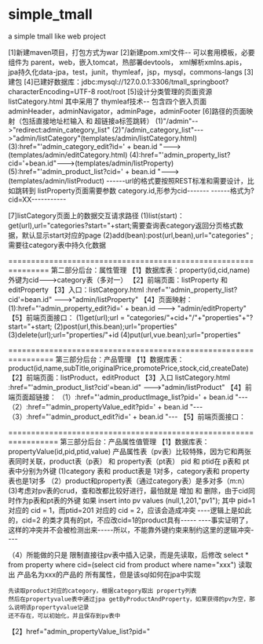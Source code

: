 # simple_tmall
a simple tmall like web project

[1]新建maven项目，打包方式为war
[2]新建pom.xml文件-- 可以套用模板，必要组件为 parent，web，嵌入tomcat，热部署devtools，
xml解析xmlns.apis，jpa持久化data-jpa，test，junit，thymleaf，jsp，mysql，commons-langs
[3]建包
[4]已建好数据库：jdbc:mysql://127.0.0.1:3306/tmall_springboot?characterEncoding=UTF-8
root/root
[5]设计分类管理的页面资源 listCategory.html
其中采用了 thymleaf技术-- 包含四个嵌入页面 adminHeader，adminNavigator，adminPage，adminFooter
[6]路径的页面映射（包括直接地址栏输入 和 超链接a标签跳转）
(1)"/admin"-->"redirect:admin_category_list"
(2)"/admin_category_list"--->"admin/listCategory"(templates/admin/listCategory.html)
(3):href="'admin_category_edit?id=' + bean.id "--->(templates/admin/editCategory.html)
(4):href="'admin_property_list?cid='+bean.id"--->(templates/admin/listProperty)
(5):href="'admin_product_list?cid=' + bean.id "--->(templates/admin/listProduct)
------url的格式要按照REST标准和需要设计，比如跳转到 listProperty页面需要参数 category.id,形参为cid-------
------格式为?cid=XX-----------

[7]listCategory页面上的数据交互请求路径
(1)list(start)：get(url),url="categories?start="+start;需要查询表category返回分页格式数据，默认显示start对应的page
(2)add(bean):post(url,bean),url="categories" ;需要往category表中持久化数据


===============================================================
第二部分后台：属性管理
【1】数据库表：property(id,cid,name) 外键为cid--->category表（多对一）
【2】前端页面：listProperty 和 editProperty
【3】入口：listCategory.html :href="'admin_property_list?cid'=bean.id" --->"admin/listProperty"
【4】页面映射：
(1):href="'admin_property_edit?id=' + bean.id ---> "admin/editProperty"
【5】前端页面接口：
(1)get(url);url =  "categories/"+cid+"/"+"properties"+"?start="+start;
(2)post(url,this.bean);url="properties"
(3)delete(url);url="properties/"+id
(4)put(url,vue.bean);url="properties"

================================================================
第三部分后台：产品管理
【1】数据库表：product(id,name,subTitle,originalPrice,promotePrice,stock,cid,createDate)
【2】前端页面：listProduct，editProduct
【3】入口 listCategory.html :href="'admin_product_list?cid'=bean.id" --->"admin/listProduct"
【4】前端页面超链接：
（1）:href="'admin_productImage_list?pid=' + bean.id "--- 
（2）:href="'admin_propertyValue_edit?pid=' + bean.id "---
（3）:href="'admin_product_edit?id=' + bean.id "---
【5】前端页面接口：

=================================================================
第三部分后台：产品属性值管理
【1】数据库表：propertyValue(id,pid,ptid,value)
产品属性表（pv表）比较特殊，因为它和两张表同时关联，product表（p表） 和 property表（pt表）
pid 和 ptid在 p表和 pt表中分别为外键
(1)category 表和 product表是 1对多，category表和 property表也是1对多
（2）product和property表（通过category表）是多对多（m:n）
(3)考虑对pv表的crud，查和改都比较好进行，最怕就是 增加 和 删除，由于cid同时作为p表和pt表的外键
	如果 insert into pv values (null,1,201,"pv1");
	其中 pid=1 对应的 cid = 1，而ptid=201 对应的 cid = 2，应该会造成冲突
	----逻辑上是如此的，cid=2 的类才具有的pt，不应改cid=1的product具有-----
	----事实证明了，这样的冲突并不会被检测出来-----所以，不能靠外键约束来制约这里的逻辑冲突----
	
	
	
（4）所能做的只是 限制直接往pv表中插入记录，而是先读取，后修改
	select * from property where cid=(select cid from product where name="xxx")
	读取出 产品名为xxx的产品的 所有属性，但是该sql如何在jpa中实现

	先读取product对应的category，根据category取出 property列表
	然后在propertyvalue表中通过jpa getByProductAndProperty，如果获得的pv为空，那么说明该propertyvalue记录
	还不存在，可以初始化，并且保存到pv表中

【2】href="admin_propertyValue_list?pid="
